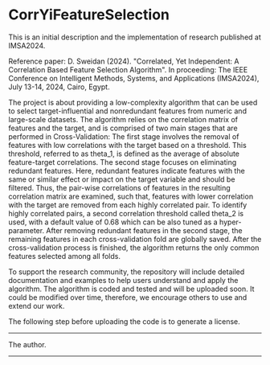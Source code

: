 # CorrYiFeatureSelection

This is an initial description and the implementation of research published at IMSA2024.

Reference paper: 
D. Sweidan (2024). "Correlated, Yet Independent: A Correlation Based Feature Selection Algorithm". 
In proceeding: The IEEE Conference on Intelligent Methods, Systems, and Applications (IMSA2024), July 13-14, 2024, Cairo, Egypt.

The project is about providing a low-complexity algorithm that can be used to select target-influential and nonredundant features from numeric and large-scale datasets.
The algorithm relies on the correlation matrix of features and the target, and is comprised of two main stages that are performed in Cross-Validation:
The first stage involves the removal of features with low correlations with the target based on a threshold. This threshold, referred to as theta_1, is defined as the average of absolute feature-target correlations.
The second stage focuses on eliminating redundant features. Here, redundant features indicate features with the same or similar effect or impact on the target variable and should be filtered. 
Thus, the pair-wise correlations of features in the resulting correlation matrix are examined, such that, features with lower correlation with the target are removed from each highly correlated pair.
To identify highly correlated pairs, a second correlation threshold called theta_2 is used, with a default value of 0.68 which can be also tuned as a hyper-parameter. 
After removing redundant features in the second stage, the remaining features in each cross-validation fold are globally saved.
After the cross-validation process is finished, the algorithm returns the only common features selected among all folds. 

To support the research community, the repository will include detailed documentation and examples to help users understand and apply the algorithm. The algorithm is coded and tested and will be uploaded soon. It could be modified over time, therefore, we encourage others to use and extend our work.

The following step before uploading the code is to generate a license.

***********************
The author.
***********************
